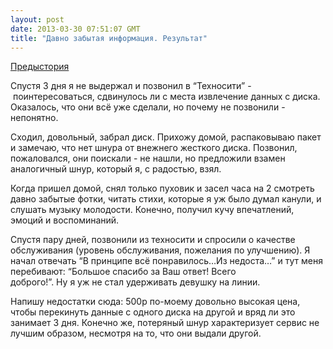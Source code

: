 ```yaml
---
layout: post
date: 2013-03-30 07:51:07 GMT
title: "Давно забытая информация. Результат"
---
```

<p><a href="http://theuniversearound.tumblr.com/post/45270376898/95669333">Предыстория</a></p>
<p>Спустя 3 дня я не выдержал и позвонил в &ldquo;Техносити&rdquo; -&nbsp;поинтересоваться, сдвинулось ли с места извлечение данных с диска. Оказалось, что они всё уже сделали, но почему не позвонили - непонятно.</p>
<p>Сходил, довольный, забрал диск. Прихожу домой, распаковываю пакет и замечаю, что нет шнура от внежнего жесткого диска. Позвонил, пожаловался, они поискали - не нашли, но предложили взамен аналогичный шнур, который я, c радостью, взял.</p>
<p>Когда пришел домой, снял только пуховик и засел часа на 2 смотреть давно забытые фотки, читать стихи, которые я уж было думал канули, и слушать музыку молодости. Конечно, получил кучу впечатлений, эмоций и воспоминаний.&nbsp;</p>
<div>Спустя пару дней, позвонили из техносити и спросили о качестве обслуживания (уровень обслуживания, пожелания по улучшению). Я начал отвечать &ldquo;В принципе всё понравилось&hellip;Из недоста&hellip;&rdquo; и тут меня перебивают: &ldquo;Большое спасибо за Ваш ответ! Всего</div>
<div>доброго!&rdquo;. Ну я уж не стал удерживать девушку на линии.</div>
<p><span>Напишу недостатки сюда: 500р по-моему довольно высокая цена, чтобы перекинуть данные с одного диска на другой и вряд ли это занимает 3 дня. Конечно же, потеряный шнур характеризует сервис не лучшим образом, несмотря на то, что они выдали другой. &nbsp;</span></p>